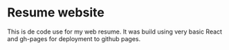 # Resume website

This is de code use for my web resume. It was build using very basic React and gh-pages for deployment to github pages.
